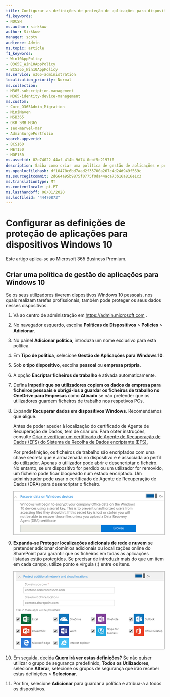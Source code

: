 ```yaml
---
title: Configurar as definições de proteção de aplicações para dispositivos Windows 10
f1.keywords:
- NOCSH
ms.author: sirkkuw
author: Sirkkuw
manager: scotv
audience: Admin
ms.topic: article
f1_keywords:
- Win10AppPolicy
- O365E_Win10AppPolicy
- BCS365_Win10AppPolicy
ms.service: o365-administration
localization_priority: Normal
ms.collection:
- M365-subscription-management
- M365-identity-device-management
ms.custom:
- Core_O365Admin_Migration
- MiniMaven
- MSB365
- OKR_SMB_M365
- seo-marvel-mar
- AdminSurgePortfolio
search.appverid:
- BCS160
- MET150
- MOE150
ms.assetid: 02e74022-44af-414b-9d74-0ebf5c2197f0
description: Saiba como criar uma política de gestão de aplicações e proteja ficheiros de trabalho nos dispositivos pessoais do Windows 10 dos seus utilizadores.
ms.openlocfilehash: df10470c6bd7aad2f35700a267c4d24d949f569c
ms.sourcegitcommit: 2d664a95b9875f0775f0da44aca73b16a816e1c3
ms.translationtype: MT
ms.contentlocale: pt-PT
ms.lasthandoff: 06/01/2020
ms.locfileid: "44470873"
---
```

# <a name="set-application-protection-settings-for-windows-10-devices"></a>Configurar as definições de proteção de aplicações para dispositivos Windows 10

Este artigo aplica-se ao Microsoft 365 Business Premium.

## <a name="create-an-app-management-policy-for-windows-10"></a>Criar uma política de gestão de aplicações para Windows 10

Se os seus utilizadores tiverem dispositivos Windows 10 pessoais, nos quais realizam tarefas profissionais, também pode proteger os seus dados nesses dispositivos.
  
1. Vá ao centro de administração em <a href="https://go.microsoft.com/fwlink/p/?linkid=837890" target="_blank">https://admin.microsoft.com</a> . 
    
2. No navegador esquerdo, escolha **Políticas de Dispositivos** \> **Policies** \> **Adicionar**.

3. No painel **Adicionar política**, introduza um nome exclusivo para esta política. 
    
4. Em **Tipo de política**, selecione **Gestão de Aplicações para Windows 10**.
    
5. Sob **o tipo dispositivo**, escolha **pessoal** ou **empresa própria.**
    
6. A opção **Encriptar ficheiros de trabalho** é ativada automaticamente. 
    
7. Defina **Impedir que os utilizadores copiem os dados da empresa para ficheiros pessoais e obrigá-los a guardar os ficheiros de trabalho no OneDrive para Empresas** como **Ativado** se não pretender que os utilizadores guardem ficheiros de trabalho nos respetivos PCs. 
    
9. Expandir **Recuperar dados em dispositivos Windows**. Recomendamos que **o**ligue.
    
    Antes de poder aceder à localização do certificado de Agente de Recuperação de Dados, tem de criar um. Para obter instruções, consulte [Criar e verificar um certificado de Agente de Recuperação de Dados (EFS) do Sistema de Recolha de Dados encriptante (EFS).](https://go.microsoft.com/fwlink/p/?linkid=853700)
    
    Por predefinição, os ficheiros de trabalho são encriptados com uma chave secreta que é armazenada no dispositivo e é associada ao perfil do utilizador. Apenas o utilizador pode abrir e desencriptar o ficheiro. No entanto, se um dispositivo for perdido ou um utilizador for removido, um ficheiro pode ficar bloqueado num estado encriptado. Um administrador pode usar o certificado de Agente de Recuperação de Dados (DRA) para desencriptar o ficheiro.
    
    ![Browse to Data Recovery Agent certificate.](../media/7d7d664f-b72f-4293-a3e7-d0fa7371366c.png)
  
10. **Expanda-se Proteger localizações adicionais de rede e nuvem** se pretender adicionar domínios adicionais ou localizações online do SharePoint para garantir que os ficheiros em todas as aplicações listadas estão protegidos. Se precisar de introduzir mais do que um item em cada campo, utilize ponto e vírgula (;) entre os itens.
    
    ![Expand Protect additional network and cloud locations, and enter domains or SharePoint Online sites you own.](../media/7afaa0c7-ba53-456d-8c61-312c45e09625.png)
  
11. Em seguida, decida **Quem irá ver estas definições?** Se não quiser utilizar o grupo de segurança predefinido, **Todos os Utilizadores**, selecione **Alterar**, selecione os grupos de segurança que irão receber estas definições \> **Selecionar**.
    
12. Por fim, selecione **Adicionar** para guardar a política e atribua-a a todos os dispositivos. 
